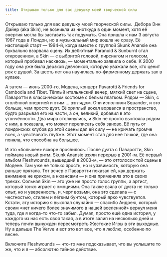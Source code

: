 ```yaml
---
title: Открываю только для вас девушку моей творческой силы
---
```

Открываю только для вас девушку моей творческой силы.  Дебора Энн Дайер (aka Skin), не возникла из ниоткуда в один момент, хотя её энергия могла бы заставить так подумать. Она пришла к нам 3 августа 1967 года в Лондон, но в музыкальный мир вошла не сразу. Её настоящий старт — 1994-й, когда вместе с группой Skunk Anansie она буквально взорвала сцену. Их дебютный Paranoid & Sunburnt стал откровением, а Skin — с выбритой головой, пирсингом и голосом, который пробивал насквозь, — моментально заявила о себе. К 2000 году она уже была дерзкой девчонкой, которую уважали все, кто ценит рок с душой. За шесть лет она научилась по-фирменному держать зал в кулаке.

А затем — июнь 2000-го, Модена, концерт Pavarotti & Friends for Cambodia and Tibet. Тёплый итальянский вечер, мягкий свет на сцене, Паваротти в классическом костюме с белым платком. Рядом — Skin, с оголённой энергией и этим … взглядом. Они исполнили Squander, и это больше, чем просто дуэт. Её хриплый вокал ворвался в пространство, будто разрывая его на части, а он, великий, добавил в это утончённости. Два мира столкнулись, и Skin не просто выстояла рядом с ним, а показала, что может переписать себя заново. Её путь от лондонских клубов до этой сцены дал ей силу — не кричать громче всех, а чувствовать глубже. Этот момент стал для неё точкой, где она поняла, что способна на большее.

И это «большее» вскоре проявилось. После дуэта с Паваротти, Skin поймала новый ритм. Skunk Anansie взяли перерыв в 2001-м. Её первый альбом Fleshwounds, вышедший в 2003-м, — это отголосок той сцены в Модене. Там уже не только ярость, но и уязвимость, которую она раньше прятала. Тот вечер с Паваротти показал ей, как держать внимание не криком, а нюансами — и она применила это в своих треках. Сольная Skin — это уже не просто голос группы, а артист, который тонко играет с эмоциями. Она также взяла от дуэта не только опыт, но и уверенность, и, черт возьми, она это сделала — с честностью, стилем и лёгким бунтом, который ярко чувствуется.  Кстати, эту историю я выкопал случайно — спасибо Андрею, который своим «нет ничего более значимого в нашей вселенной» вернул меня туда, где я когда-то что-то забыл. Думал, просто ещё одна история, у каждого из нас есть своя такая, а в итоге залип на несколько дней и теперь почти вынужден пересмотреть Жестокие Игры в эти выходные. Ну а дальше The Verve и вот это вот все, что я люблю, особенно по весне.

Включите Fleshwounds — что-то мне подсказывает, что вы услышите то же, что и я — абсолютно тайное действие.  